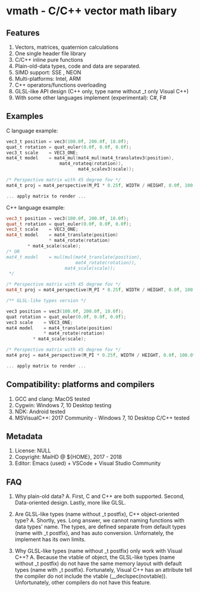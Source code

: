 # vmath - C/C++ vector math libary

## Features
1. Vectors, matrices, quaternion calculations
2. One single header file library
3. C/C++ inline pure functions
4. Plain-old-data types, code and data are separated.
5. SIMD support: SSE , NEON
6. Multi-platforms: Intel, ARM
7. C++ operators/functions overloading
8. GLSL-like API design (C++ only, type name without _t only Visual C++)
9. With some other languages implement (experimental): C#, F#

## Examples
C language example:
```C
vec3_t position = vec3(100.0f, 200.0f, 10.0f);
quat_t rotation = quat_euler(0.0f, 0.0f, 0.0f);
vec3_t scale    = VEC3_ONE;
mat4_t model    = mat4_mul(mat4_mul(mat4_translatev3(position),
				    mat4_rotateq(rotation)),
                           mat4_scalev3(scale));

/* Perspective matrix with 45 degree fov */
mat4_t proj = mat4_perspective(M_PI * 0.25f, WIDTH / HEIGHT, 0.0f, 100.0f);

... apply matrix to render ...
```

C++ language example:
```C++
vec3_t position = vec3(100.0f, 200.0f, 10.0f);
quat_t rotation = quat_euler(0.0f, 0.0f, 0.0f);
vec3_t scale    = VEC3_ONE;
mat4_t model    = mat4_translate(position)
                * mat4_rotate(rotation)
		* mat4_scale(scale);
/* OR
mat4_t model    = mul(mul(mat4_translate(position), 
                          mat4_rotate(rotation)), 
                      mat4_scale(scale));
 */

/* Perspective matrix with 45 degree fov */
mat4_t proj = mat4_perspective(M_PI * 0.25f, WIDTH / HEIGHT, 0.0f, 100.0f);

/** GLSL-like types version */

vec3 position = vec3(100.0f, 200.0f, 10.0f);
quat rotation = quat_euler(0.0f, 0.0f, 0.0f);
vec3 scale    = VEC3_ONE;
mat4 model    = mat4_translate(position)
              * mat4_rotate(rotation)
	      * mat4_scale(scale);

/* Perspective matrix with 45 degree fov */
mat4 proj = mat4_perspective(M_PI * 0.25f, WIDTH / HEIGHT, 0.0f, 100.0f);

... apply matrix to render ...
```

## Compatibility: platforms and compilers
1. GCC and clang: MacOS tested
2. Cygwin: Windows 7, 10 Desktop testing
3. NDK: Android tested
4. MSVisualC++: 2017 Community - Windows 7, 10 Desktop C/C++ tested

## Metadata
1. License: NULL
2. Copyright: MaiHD @ ${HOME}, 2017 - 2018
3. Editor: Emacs (used) + VSCode + Visual Studio Community

## FAQ
1. Why plain-old data?
A. First, C and C++ are both supported. Second, Data-oriented design. Lastly, more like GLSL.

2. Are GLSL-like types (name without _t postfix), C++ object-oriented type?
A. Shortly, yes. Long answer, we cannot naming functions with data types' name. The types, are defined separate from default types (name with _t postfix), and has auto conversion. Unfornately, the implement has its own limits.

3. Why GLSL-like types (name without _t postfix) only work with Visual C++?
A. Because the vtable of object, the GLSL-like types (name without _t postfix) do not have the same memory layout with default types (name with _t postfix). Fortunately, Visual C++ has an attribute tell the compiler do not include the vtable (__declspec(novtable)). Unfortunately, other compilers do not have this feature.